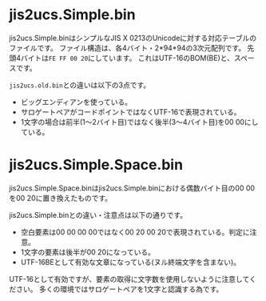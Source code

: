 # jis2ucs.Simple.bin
jis2ucs.Simple.binはシンプルなJIS X 0213のUnicodeに対する対応テーブルのファイルです。
ファイル構造は、各4バイト・2\*94\*94の3次元配列です。
先頭4バイトは`FE FF 00 20`にしています。
これはUTF-16のBOM(BE)と、スペースです。

`jis2ucs.old.bin`との違いは以下の3点です。

* ビッグエンディアンを使っている。
* サロゲートペアがコードポイントではなくUTF-16で表現されている。
* 1文字の場合は前半(1～2バイト目)ではなく後半(3～4バイト目)を00 00にしている。

# jis2ucs.Simple.Space.bin
jis2ucs.Simple.Space.binはjis2ucs.Simple.binにおける偶数バイト目の00 00を00 20に置き換えたものです。

jis2ucs.Simple.binとの違い・注意点は以下の通りです。

* 空白要素は00 00 00 00ではなく00 20 00 20で表現されている。判定に注意。
* 1文字の要素は後半が00 20になっている。
* UTF-16BEとして有効な文章になっている(ヌル終端文字を含まない)。

UTF-16として有効ですが、要素の取得に文字数を使用しないように注意してください。
多くの環境ではサロゲートペアを1文字と認識する為です。